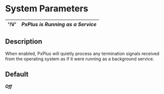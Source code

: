 # System Parameters

**'!V'** |  **_PxPlus is Running as a Service_**  
---|---  
  
##  Description

When enabled, PxPlus will quietly process any termination signals received from the operating system as if it were running as a background service.

##  Default

**_Off_**
